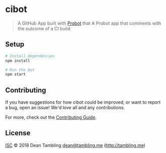# cibot

> A GitHub App built with [Probot](https://github.com/probot/probot) that A Probot app that comments with the outcome of a CI build

## Setup

```sh
# Install dependencies
npm install

# Run the bot
npm start
```

## Contributing

If you have suggestions for how cibot could be improved, or want to report a bug, open an issue! We'd love all and any contributions.

For more, check out the [Contributing Guide](CONTRIBUTING.md).

## License

[ISC](LICENSE) © 2018 Dean Tambling <dean@tambling.me> (http://tambling.me)
